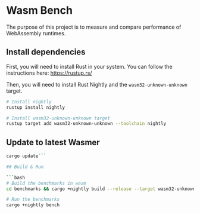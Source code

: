 
# Wasm Bench
The purpose of this project is to measure and compare performance of WebAssembly runtimes.

## Install dependencies

First, you will need to install Rust in your system.
You can follow the instructions here: https://rustup.rs/

Then, you will need to install Rust Nightly and the `wasm32-unknown-unknown` target.

```bash
# Install nightly
rustup install nightly

# Install wasm32-unknown-unknown target
rustup target add wasm32-unknown-unknown --toolchain nightly
```

## Update to latest Wasmer
```bash
cargo update```

## Build & Run

```bash
# Build the benchmarks in wasm
cd benchmarks && cargo +nightly build --release --target wasm32-unknown-unknown && cd ..

# Run the benchmarks
cargo +nightly bench
```

